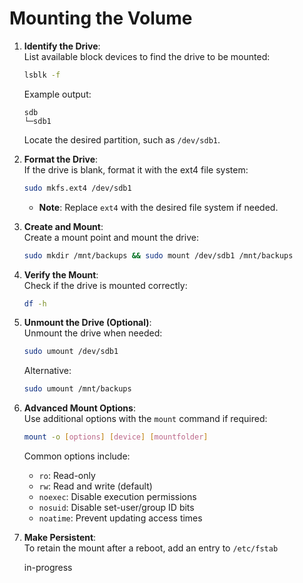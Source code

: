 # Mounting the Volume

1. **Identify the Drive**:  
   List available block devices to find the drive to be mounted:

   ```bash
   lsblk -f
   ```

   Example output:  
   ```
   sdb                 
   └─sdb1
   ```
   Locate the desired partition, such as `/dev/sdb1`.

2. **Format the Drive**:  
   If the drive is blank, format it with the ext4 file system:

   ```bash
   sudo mkfs.ext4 /dev/sdb1
   ```

   - **Note**: Replace `ext4` with the desired file system if needed.

3. **Create and Mount**:  
   Create a mount point and mount the drive:

   ```bash
   sudo mkdir /mnt/backups && sudo mount /dev/sdb1 /mnt/backups
   ```

4. **Verify the Mount**:  
   Check if the drive is mounted correctly:

   ```bash
   df -h
   ```

5. **Unmount the Drive (Optional)**:  
   Unmount the drive when needed:

   ```bash
   sudo umount /dev/sdb1
   ```

   Alternative:

   ```bash
   sudo umount /mnt/backups
   ```

6. **Advanced Mount Options**:  
   Use additional options with the `mount` command if required:

   ```bash
   mount -o [options] [device] [mountfolder]
   ```

   Common options include:  
   - `ro`: Read-only  
   - `rw`: Read and write (default)  
   - `noexec`: Disable execution permissions  
   - `nosuid`: Disable set-user/group ID bits  
   - `noatime`: Prevent updating access times

7. **Make Persistent**:  
   To retain the mount after a reboot, add an entry to `/etc/fstab`

   in-progress
